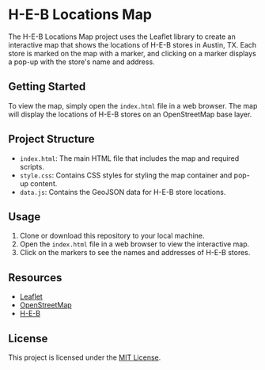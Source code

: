 # H-E-B Locations Map

The H-E-B Locations Map project uses the Leaflet library to create an interactive map that shows the locations of H-E-B stores in Austin, TX. Each store is marked on the map with a marker, and clicking on a marker displays a pop-up with the store's name and address.

## Getting Started

To view the map, simply open the `index.html` file in a web browser. The map will display the locations of H-E-B stores on an OpenStreetMap base layer.

## Project Structure

- `index.html`: The main HTML file that includes the map and required scripts.
- `style.css`: Contains CSS styles for styling the map container and pop-up content.
- `data.js`: Contains the GeoJSON data for H-E-B store locations.

## Usage

1. Clone or download this repository to your local machine.
2. Open the `index.html` file in a web browser to view the interactive map.
3. Click on the markers to see the names and addresses of H-E-B stores.

## Resources

- [Leaflet](https://leafletjs.com/index.html)
- [OpenStreetMap](https://www.openstreetmap.org/)
- [H-E-B](https://www.heb.com/)

## License

This project is licensed under the [MIT License](LICENSE).
